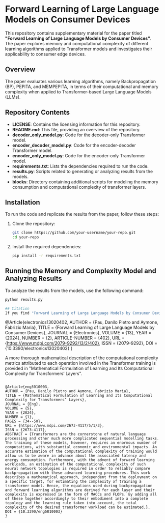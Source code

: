 # Forward Learning of Large Language Models on Consumer Devices

This repository contains supplementary material for the paper titled **"Forward Learning of Large Language Models by Consumer Devices"**. The paper explores memory and computational complexity of different learning algorithms applied to Transformer models and investigates their applicability to consumer edge devices.

## Overview

The paper evaluates various learning algorithms, namely Backpropagation (BP), PEPITA, and MEMPEPITA, in terms of their computational and memory complexity when applied to Transformer-based Large Language Models (LLMs).

## Repository Contents

- **LICENSE**: Contains the licensing information for this repository.
- **README.md**: This file, providing an overview of the repository.
- **decoder_only_model.py**: Code for the decoder-only Transformer model.
- **encoder_decoder_model.py**: Code for the encoder-decoder Transformer model.
- **encoder_only_model.py**: Code for the encoder-only Transformer model.
- **requirements.txt**: Lists the dependencies required to run the code.
- **results.py**: Scripts related to generating or analyzing results from the models.
- **blocks**: Directory containing additional scripts for modeling the memory consumption and computational complexity of transformer layers.

## Installation

To run the code and replicate the results from the paper, follow these steps:

1. Clone the repository:
    ```bash
    git clone https://github.com/your-username/your-repo.git
    cd your-repo
    ```

2. Install the required dependencies:
    ```bash
    pip install -r requirements.txt
    ```


## Running the Memory and Complexity Model and Analyzing Results

To analyze the results from the models, use the following command:

```bash
python results.py

## Citation
If you find "Forward Learning of Large Language Models by Consumer Devices" helpful for your research, please consider citing the paper.

```

@Article{electronics13020402,
AUTHOR = {Pau, Danilo Pietro and Aymone, Fabrizio Maria},
TITLE = {Forward Learning of Large Language Models by Consumer Devices},
JOURNAL = {Electronics},
VOLUME = {13},
YEAR = {2024},
NUMBER = {2},
ARTICLE-NUMBER = {402},
URL = {https://www.mdpi.com/2079-9292/13/2/402},
ISSN = {2079-9292},
DOI = {10.3390/electronics13020402}
}

A more thorough mathematical description of the computational complexity metrics attributed to each operation involved in the Transformer training is provided in "Mathematical Formulation of Learning and Its Computational Complexity for Transformers’ Layers".

```

@Article{eng5010003,
AUTHOR = {Pau, Danilo Pietro and Aymone, Fabrizio Maria},
TITLE = {Mathematical Formulation of Learning and Its Computational Complexity for Transformers’ Layers},
JOURNAL = {Eng},
VOLUME = {5},
YEAR = {2024},
NUMBER = {1},
PAGES = {34--50},
URL = {https://www.mdpi.com/2673-4117/5/1/3},
ISSN = {2673-4117},
ABSTRACT = {Transformers are the cornerstone of natural language processing and other much more complicated sequential modelling tasks. The training of these models, however, requires an enormous number of computations, with substantial economic and environmental impacts. An accurate estimation of the computational complexity of training would allow us to be aware in advance about the associated latency and energy consumption. Furthermore, with the advent of forward learning workloads, an estimation of the computational complexity of such neural network topologies is required in order to reliably compare backpropagation with these advanced learning procedures. This work describes a mathematical approach, independent from the deployment on a specific target, for estimating the complexity of training a transformer model. Hence, the equations used during backpropagation and forward learning algorithms are derived for each layer and their complexity is expressed in the form of MACCs and FLOPs. By adding all of these together accordingly to their embodiment into a complete topology and the learning rule taken into account, the total complexity of the desired transformer workload can be estimated.},
DOI = {10.3390/eng5010003}
}



